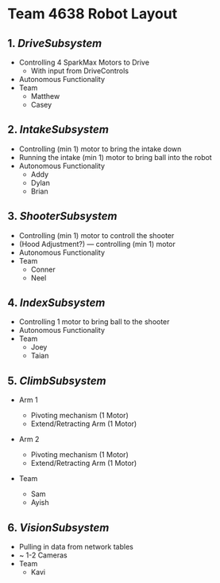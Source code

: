 # Team 4638 Robot Layout

## 1. *DriveSubsystem*
* Controlling 4 SparkMax Motors to Drive
  * With input from DriveControls
* Autonomous Functionality
* Team
  * Matthew
  * Casey


## 2. *IntakeSubsystem*
* Controlling (min 1) motor to bring the intake down
* Running the intake (min 1) motor to bring ball into the robot
* Autonomous Functionality
  * Addy
  * Dylan
  * Brian

## 3. *ShooterSubsystem*
* Controlling (min 1) motor to controll the shooter
* (Hood Adjustment?) — controlling (min 1) motor
* Autonomous Functionality
* Team
  * Conner
  * Neel
 
## 4. *IndexSubsystem*
* Controlling 1 motor to bring ball to the shooter
* Autonomous Functionality
* Team
  * Joey
  * Taian

## 5. *ClimbSubsystem*
* Arm 1
  * Pivoting mechanism (1 Motor)
  * Extend/Retracting Arm (1 Motor)

* Arm 2
  * Pivoting mechanism (1 Motor)
  * Extend/Retracting Arm (1 Motor)

* Team
  * Sam
  * Ayish



## 6. *VisionSubsystem*
* Pulling in data from network tables
* ~ 1-2 Cameras
* Team
  * Kavi
